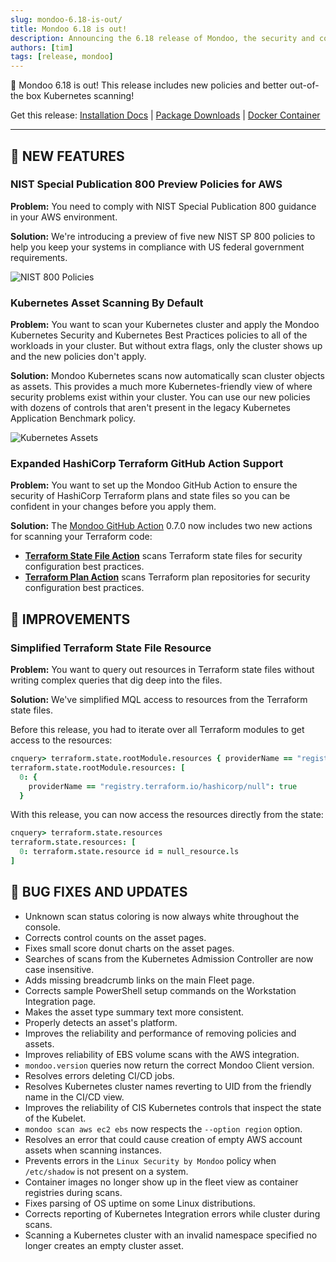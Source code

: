 ```yaml
---
slug: mondoo-6.18-is-out/
title: Mondoo 6.18 is out!
description: Announcing the 6.18 release of Mondoo, the security and compliance platform that prioritizes risks that matter most in your infrastructure.
authors: [tim]
tags: [release, mondoo]
---
```


🥳 Mondoo 6.18 is out! This release includes new policies and better out-of-the box Kubernetes scanning!

Get this release: [Installation Docs](/cnspec/) | [Package Downloads](https://releases.mondoo.com/mondoo/) | [Docker Container](https://hub.docker.com/r/mondoo/client)

---

## 🎉 NEW FEATURES

### NIST Special Publication 800 Preview Policies for AWS

**Problem:** You need to comply with NIST Special Publication 800 guidance in your AWS environment.

**Solution:** We're introducing a preview of five new NIST SP 800 policies to help you keep your systems in compliance with US federal government requirements.

![NIST 800 Policies](/img/releases/2022-10-04-mondoo-6.18-is-out/nist.png)

### Kubernetes Asset Scanning By Default

**Problem:** You want to scan your Kubernetes cluster and apply the Mondoo Kubernetes Security and Kubernetes Best Practices policies to all of the workloads in your cluster. But without extra flags, only the cluster shows up and the new policies don't apply.

**Solution:** Mondoo Kubernetes scans now automatically scan cluster objects as assets. This provides a much more Kubernetes-friendly view of where security problems exist within your cluster. You can use our new policies with dozens of controls that aren't present in the legacy Kubernetes Application Benchmark policy.

![Kubernetes Assets](/img/releases/2022-10-04-mondoo-6.18-is-out/assets.png)

### Expanded HashiCorp Terraform GitHub Action Support

**Problem:** You want to set up the Mondoo GitHub Action to ensure the security of HashiCorp Terraform plans and state files so you can be confident in your changes before you apply them.

**Solution:** The [Mondoo GitHub Action](https://github.com/marketplace/actions/mondoo-action) 0.7.0 now includes two new actions for scanning your Terraform code:

- **[Terraform State File Action](https://github.com/mondoohq/actions/blob/main/terraform-state)** scans Terraform state files for security configuration best practices.
- **[Terraform Plan Action](https://github.com/mondoohq/actions/blob/main/terraform-plan)** scans Terraform plan repositories for security configuration best practices.

## 🧹 IMPROVEMENTS

### Simplified Terraform State File Resource

**Problem:** You want to query out resources in Terraform state files without writing complex queries that dig deep into the files.

**Solution:** We've simplified MQL access to resources from the Terraform state files.

Before this release, you had to iterate over all Terraform modules to get access to the resources:

```coffeescript
cnquery> terraform.state.rootModule.resources { providerName == "registry.terraform.io/hashicorp/null" }
terraform.state.rootModule.resources: [
  0: {
    providerName == "registry.terraform.io/hashicorp/null": true
  }
```

With this release, you can now access the resources directly from the state:

```coffeescript
cnquery> terraform.state.resources
terraform.state.resources: [
  0: terraform.state.resource id = null_resource.ls
]
```

## 🐛 BUG FIXES AND UPDATES

- Unknown scan status coloring is now always white throughout the console.
- Corrects control counts on the asset pages.
- Fixes small score donut charts on the asset pages.
- Searches of scans from the Kubernetes Admission Controller are now case insensitive.
- Adds missing breadcrumb links on the main Fleet page.
- Corrects sample PowerShell setup commands on the Workstation Integration page.
- Makes the asset type summary text more consistent.
- Properly detects an asset's platform.
- Improves the reliability and performance of removing policies and assets.
- Improves reliability of EBS volume scans with the AWS integration.
- `mondoo.version` queries now return the correct Mondoo Client version.
- Resolves errors deleting CI/CD jobs.
- Resolves Kubernetes cluster names reverting to UID from the friendly name in the CI/CD view.
- Improves the reliability of CIS Kubernetes controls that inspect the state of the Kubelet.
- `mondoo scan aws ec2 ebs` now respects the `--option region` option.
- Resolves an error that could cause creation of empty AWS account assets when scanning instances.
- Prevents errors in the `Linux Security by Mondoo` policy when `/etc/shadow` is not present on a system.
- Container images no longer show up in the fleet view as container registries during scans.
- Fixes parsing of OS uptime on some Linux distributions.
- Corrects reporting of Kubernetes Integration errors while cluster during scans.
- Scanning a Kubernetes cluster with an invalid namespace specified no longer creates an empty cluster asset.
